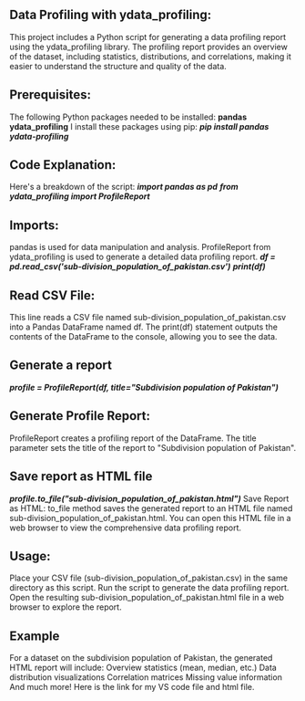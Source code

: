 ## Data Profiling with ydata_profiling:
This project includes a Python script for generating a data profiling report using the ydata_profiling library. The profiling report provides an overview of the dataset, including statistics, distributions, and correlations, making it easier to understand the structure and quality of the data.
## Prerequisites:
The following Python packages needed to be installed:
**pandas**
**ydata_profiling**
I install these packages using pip:
***pip install pandas ydata-profiling***
## Code Explanation:
Here's a breakdown of the script:
***import pandas as pd***
***from ydata_profiling import ProfileReport***
## Imports:
pandas is used for data manipulation and analysis.
ProfileReport from ydata_profiling is used to generate a detailed data profiling report.
***df = pd.read_csv('sub-division_population_of_pakistan.csv')***
***print(df)***
## Read CSV File:
This line reads a CSV file named sub-division_population_of_pakistan.csv into a Pandas DataFrame named df.
The print(df) statement outputs the contents of the DataFrame to the console, allowing you to see the data.
## Generate a report
***profile = ProfileReport(df, title="Subdivision population of Pakistan")***
## Generate Profile Report:
ProfileReport creates a profiling report of the DataFrame.
The title parameter sets the title of the report to "Subdivision population of Pakistan".
## Save report as HTML file
***profile.to_file("sub-division_population_of_pakistan.html")***
Save Report as HTML:
to_file method saves the generated report to an HTML file named sub-division_population_of_pakistan.html.
You can open this HTML file in a web browser to view the comprehensive data profiling report.
## Usage:
Place your CSV file (sub-division_population_of_pakistan.csv) in the same directory as this script.
Run the script to generate the data profiling report.
Open the resulting sub-division_population_of_pakistan.html file in a web browser to explore the report.
## Example
For a dataset on the subdivision population of Pakistan, the generated HTML report will include:
Overview statistics (mean, median, etc.)
Data distribution visualizations
Correlation matrices
Missing value information
And much more!
Here is the link for my VS code file and html file.
